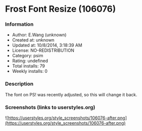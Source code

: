 # Frost Font Resize (106076)

### Information
- Author: E.Wang (unknown)
- Created at: unknown
- Updated at: 10/8/2014, 3:18:39 AM
- License: NO-REDISTRIBUTION
- Category: psim
- Rating: undefined
- Total installs: 79
- Weekly installs: 0


### Description
The font on PS! was recently adjusted, so this will change it back.


### Screenshots (links to userstyles.org)
![https://userstyles.org/style_screenshots/106076-after.png](https://userstyles.org/style_screenshots/106076-after.png)


